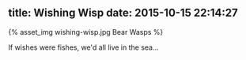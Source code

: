 title: Wishing Wisp
date: 2015-10-15 22:14:27
---
{% asset_img wishing-wisp.jpg Bear Wasps %}

If wishes were fishes, we'd all live in the sea...
